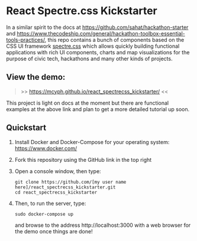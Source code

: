 # React Spectre.css Kickstarter

In a similar spirit to the docs at 
https://github.com/sahat/hackathon-starter and 
https://www.thecodeship.com/general/hackathon-toolbox-essential-tools-practices/,
this repo contains a bunch of components based on the 
CSS UI framework 
[spectre.css](https://picturepan2.github.io/spectre/)
which allows quickly building functional applications with rich UI 
components, charts and map visualizations for the purpose
of civic tech, hackathons and many other kinds of projects.

## View the demo:

> &gt;&gt; https://mcyph.github.io/react_spectrecss_kickstarter/ &lt;&lt;

This project is light on docs at the moment but there are 
functional examples at the above link and plan to get 
a more detailed tutorial up soon.

## Quickstart

1. Install Docker and Docker-Compose for your operating system: 
   https://www.docker.com/
2. Fork this repository using the GitHub link in the top right
3. Open a console window, then type:
   
       git clone https://github.com/[my user name here]/react_spectrecss_kickstarter.git
       cd react_spectrecss_kickstarter
   
3. Then, to run the server, type:
   
       sudo docker-compose up
   
   and browse to the address http://localhost:3000 with a 
   web browser for the demo once things are done!

